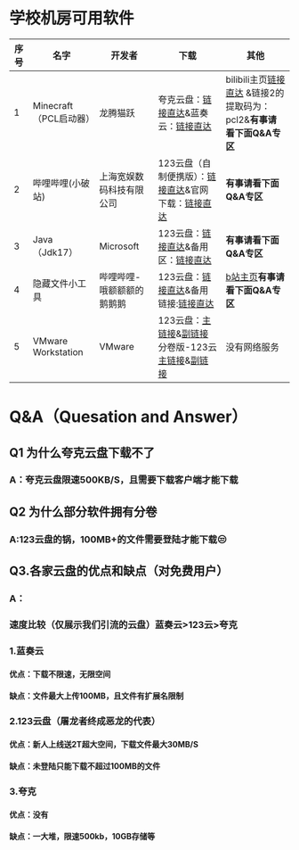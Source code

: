 # 学校机房可用软件
|序号|名字|开发者|下载|其他|
|---|---|---|---|---|
|1|Minecraft（PCL启动器）|龙腾猫跃|夸克云盘：<a href="https://pan.quark.cn/s/8a343b247b18#/list/share">链接直达</a>&蓝奏云：<a href="https://ltcat.lanzouv.com/b0aj6gsid">链接直达</a>|bilibili主页<a href="https://space.bilibili.com/11343203">链接直达</a> &链接2的提取码为：pcl2&**有事请看下面Q&A专区**|
|2|哔哩哔哩(小破站)|上海宽娱数码科技有限公司|123云盘（自制便携版）：<a href="https://www.123684.com/s/QfmKVv-67Qhh">链接直达</a>&官网下载：<a href="app.bilibili.com">链接直达</a>|**有事请看下面Q&A专区**|
|3|Java（Jdk17）|Microsoft|123云盘：<a href="https://www.123684.com/s/QfmKVv-y7Qhh">链接直达</a>&备用区：<a href="https://www.123865.com/s/QfmKVv-y7Qhh">链接直达</a>|**有事请看下面Q&A专区**|
|4|隐藏文件小工具|哔哩哔哩-哦额额额的鹅鹅鹅|123云盘：<a href="https://www.123684.com/s/QfmKVv-gbQhh">链接直达</a>&备用链接:<a href="https://www.123865.com/s/QfmKVv-gbQhh">链接直达</a>|<a href="https://space.bilibili.com/2119455161">b站主页</a>**有事请看下面Q&A专区**|
|5|VMware Workstation|VMware|123云盘：<a href="https://www.123684.com/s/QfmKVv-FbQhh">主链接</a>&<a href="https://www.123865.com/s/QfmKVv-FbQhh">副链接</a>分卷版-123云<a href="https://www.123684.com/s/QfmKVv-YbQhh">主链接</a>&<a href="https://www.123865.com/s/QfmKVv-YbQhh">副链接</a>|没有网络服务|

# Q&A（Quesation and Answer）
## Q1 为什么夸克云盘下载不了
### A：夸克云盘限速500KB/S，且需要下载客户端才能下载
## Q2 为什么部分软件拥有分卷
### A:123云盘的锅，100MB+的文件需要登陆才能下载😒
## Q3.各家云盘的优点和缺点（对免费用户）
### A：
### 速度比较（仅展示我们引流的云盘）蓝奏云>123云>夸克
### 1.蓝奏云
#### 优点：下载不限速，无限空间
#### 缺点：文件最大上传100MB，且文件有扩展名限制
### 2.123云盘（屠龙者终成恶龙的代表）
#### 优点：新人上线送2T超大空间，下载文件最大30MB/S
#### 缺点：未登陆只能下载不超过100MB的文件
### 3.夸克
#### 优点：没有
#### 缺点：一大堆，限速500kb，10GB存储等


